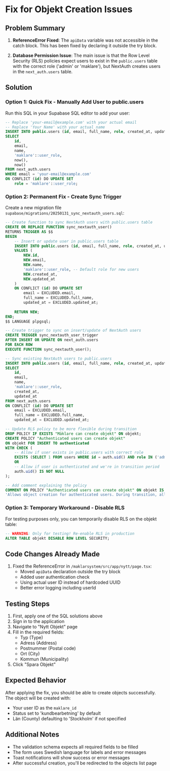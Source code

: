 # Fix for Objekt Creation Issues

## Problem Summary

1. **ReferenceError Fixed**: The `apiData` variable was not accessible in the catch block. This has been fixed by declaring it outside the try block.

2. **Database Permission Issue**: The main issue is that the Row Level Security (RLS) policies expect users to exist in the `public.users` table with the correct role ('admin' or 'maklare'), but NextAuth creates users in the `next_auth.users` table.

## Solution

### Option 1: Quick Fix - Manually Add User to public.users

Run this SQL in your Supabase SQL editor to add your user:

```sql
-- Replace 'your-email@example.com' with your actual email
-- Replace 'Your Name' with your actual name
INSERT INTO public.users (id, email, full_name, role, created_at, updated_at)
SELECT 
    id,
    email,
    name,
    'maklare'::user_role,
    now(),
    now()
FROM next_auth.users
WHERE email = 'your-email@example.com'
ON CONFLICT (id) DO UPDATE SET
    role = 'maklare'::user_role;
```

### Option 2: Permanent Fix - Create Sync Trigger

Create a new migration file `supabase/migrations/20250131_sync_nextauth_users.sql`:

```sql
-- Create function to sync NextAuth users with public.users table
CREATE OR REPLACE FUNCTION sync_nextauth_user()
RETURNS TRIGGER AS $$
BEGIN
    -- Insert or update user in public.users table
    INSERT INTO public.users (id, email, full_name, role, created_at, updated_at)
    VALUES (
        NEW.id,
        NEW.email,
        NEW.name,
        'maklare'::user_role, -- Default role for new users
        NEW.created_at,
        NEW.updated_at
    )
    ON CONFLICT (id) DO UPDATE SET
        email = EXCLUDED.email,
        full_name = EXCLUDED.full_name,
        updated_at = EXCLUDED.updated_at;
    
    RETURN NEW;
END;
$$ LANGUAGE plpgsql;

-- Create trigger to sync on insert/update of NextAuth users
CREATE TRIGGER sync_nextauth_user_trigger
AFTER INSERT OR UPDATE ON next_auth.users
FOR EACH ROW
EXECUTE FUNCTION sync_nextauth_user();

-- Sync existing NextAuth users to public.users
INSERT INTO public.users (id, email, full_name, role, created_at, updated_at)
SELECT 
    id,
    email,
    name,
    'maklare'::user_role,
    created_at,
    updated_at
FROM next_auth.users
ON CONFLICT (id) DO UPDATE SET
    email = EXCLUDED.email,
    full_name = EXCLUDED.full_name,
    updated_at = EXCLUDED.updated_at;

-- Update RLS policy to be more flexible during transition
DROP POLICY IF EXISTS "Mäklare can create objekt" ON objekt;
CREATE POLICY "Authenticated users can create objekt" 
ON objekt FOR INSERT TO authenticated 
WITH CHECK (
    -- Allow if user exists in public.users with correct role
    EXISTS (SELECT 1 FROM users WHERE id = auth.uid() AND role IN ('admin', 'maklare'))
    OR
    -- Allow if user is authenticated and we're in transition period
    auth.uid() IS NOT NULL
);

-- Add comment explaining the policy
COMMENT ON POLICY "Authenticated users can create objekt" ON objekt IS 
'Allows object creation for authenticated users. During transition, all authenticated users can create objects. Later, restrict to only admin/maklare roles.';
```

### Option 3: Temporary Workaround - Disable RLS

For testing purposes only, you can temporarily disable RLS on the objekt table:

```sql
-- WARNING: Only for testing! Re-enable RLS in production
ALTER TABLE objekt DISABLE ROW LEVEL SECURITY;
```

## Code Changes Already Made

1. Fixed the ReferenceError in `/maklarsystem/src/app/nytt/page.tsx`:
   - Moved `apiData` declaration outside the try block
   - Added user authentication check
   - Using actual user ID instead of hardcoded UUID
   - Better error logging including userId

## Testing Steps

1. First, apply one of the SQL solutions above
2. Sign in to the application
3. Navigate to "Nytt Objekt" page
4. Fill in the required fields:
   - Typ (Type)
   - Adress (Address)
   - Postnummer (Postal code)
   - Ort (City)
   - Kommun (Municipality)
5. Click "Spara Objekt"

## Expected Behavior

After applying the fix, you should be able to create objects successfully. The object will be created with:
- Your user ID as the `maklare_id`
- Status set to 'kundbearbetning' by default
- Län (County) defaulting to 'Stockholm' if not specified

## Additional Notes

- The validation schema expects all required fields to be filled
- The form uses Swedish language for labels and error messages
- Toast notifications will show success or error messages
- After successful creation, you'll be redirected to the objects list page